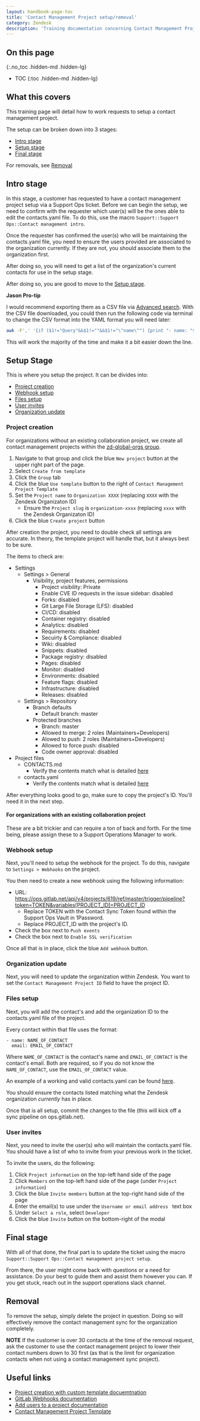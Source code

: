 ```yaml
---
layout: handbook-page-toc
title: 'Contact Management Project setup/removal'
category: Zendesk
description: 'Training documentation concerning Contact Management Project setup/removal'
---
```


## On this page
{:.no_toc .hidden-md .hidden-lg}

- TOC
{:toc .hidden-md .hidden-lg}

## What this covers

This training page will detail how to work requests to setup a contact
management project.

The setup can be broken down into 3 stages:

* [Intro stage](#intro-stage)
* [Setup stage](#setup-stage)
* [Final stage](#final-stage)

For removals, see [Removal](#removal)

## Intro stage

In this stage, a customer has requested to have a contact management project
setup via a Support Ops ticket. Before we can begin the setup, we need to
confirm with the requester which user(s) will be the ones able to edit the
contacts.yaml file. To do this, use the macro
`Support::Support Ops::Contact management intro`.

Once the requester has confirmed the user(s) who will be maintaining the
contacts.yaml file, you need to ensure the users provided are associated to the
organization currently. If they are not, you should associate them to the
organization first.

After doing so, you will need to get a list of the organization's current
contacts for use in the setup stage.

After doing so, you are good to move to the [Setup stage](#setup-stage).

**Jason Pro-tip**

I would recommend exporting them as a CSV file via
[Advanced search](https://gitlab.zendesk.com/agent/apps/advanced-search). With
the CSV file downloaded, you could then run the following code via terminal to
change the CSV format into the YAML format you will need later:

```bash
awk -F',' '{if ($1!="Query"&&$1!=""&&$1!="\"name\"") {print "- name: "$1"\n  email: "$2}}' csv_file
```

This will work the majority of the time and make it a bit easier down the line.

## Setup Stage

This is where you setup the project. It can be divides into:

* [Project creation](#project-creation)
* [Webhook setup](#webhook-setup)
* [Files setup](#files-setup)
* [User invites](#user-invites)
* [Organization update](#organization-update)

### Project creation

For organizations without an existing collaboration project, we create all
contact management projects within the
[zd-global-orgs group](https://gitlab.com/groups/support/zd-global-orgs).

1. Navigate to that group and click the blue `New project` button at the upper
   right part of the page.
1. Select `Create from template`
1. Click the `Group` tab
1. Click the blue `Use template` button to the right of
   `Contact Management Project Template`
1. Set the `Project name` to `Organization XXXX` (replacing `XXXX` with the
   Zendesk Organizaton ID)
   * Ensure the `Project slug` is `organization-xxxx` (replacing `xxxx` with the
     Zendesk Organizaton ID)
1. Click the blue `Create project` button

After creation the project, you need to double check all settings are accurate.
In theory, the template project will handle that, but it always best to be sure.

The items to check are:

* Settings
  * Settings > General
    * Visibility, project features, permissions
      * Project visibility: Private
      * Enable CVE ID requests in the issue sidebar: disabled
      * Forks: disabled
      * Git Large File Storage (LFS): disabled
      * CI/CD: disabled
      * Container registry: disabled
      * Analytics: disabled
      * Requirements: disabled
      * Secuirty & Compliance: disabled
      * Wiki: disabled
      * Snippets: disabled
      * Package registry: disabled
      * Pages: disabled
      * Monitor: disabled
      * Environments: disabled
      * Feature flags: disabled
      * Infrastructure: disabled
      * Releases: disabled
  * Settings > Repository
    * Branch defaults
      * Default branch: master
    * Protected branches
      * Branch: master
      * Allowed to merge: 2 roles (Maintainers+Developers)
      * Alowed to push: 2 roles (Maintainers+Developers)
      * Allowed to force push: disabled
      * Code owner approval: disabled
* Project files
  * CONTACTS.md
    * Verify the contents match what is detailed
      [here](https://gitlab.com/support/zd-global-orgs/project-templates/contact-management-project-template/-/blob/master/CONTACTS.md)
  * contacts.yaml
    * Verify the contents match what is detailed
      [here](https://gitlab.com/support/zd-global-orgs/project-templates/contact-management-project-template/-/blob/master/contacts.yaml)

After everything looks good to go, make sure to copy the project's ID. You'll
need it in the next step.

#### For organizations with an existing collaboration project

These are a bit trickier and can require a ton of back and forth. For the time
being, please assign these to a Support Operations Manager to work.

### Webhook setup

Next, you'll need to setup the webhook for the project. To do this, navigate to
`Settings > Webhooks` on the project.

You then need to create a new webhook using the following information:

* URL:
  https://ops.gitlab.net/api/v4/projects/619/ref/master/trigger/pipeline?token=TOKEN&variables[PROJECT_ID]=PROJECT_ID
  * Replace TOKEN with the Contact Sync Token found within the Support Ops Vault
    in 1Password.
  * Replace PROJECT_ID with the project's ID.
* Check the box next to `Push events`
* Check the box next to `Enable SSL verification`

Once all that is in place, click the blue `Add webhook` button.

### Organization update

Next, you will need to update the organization within Zendesk. You want to set the
`Contact Management Project ID` field to have the project ID.

### Files setup

Next, you will add the contact's and add the organization ID to the
contacts.yaml file of the project.

Every contact within that file uses the format:

```
- name: NAME_OF_CONTACT
  email: EMAIL_OF_CONTACT
```

Where `NAME_OF_CONTACT` is the contact's name and `EMAIL_OF_CONTACT` is the
contact's email. Both are required, so if you do not know the `NAME_OF_CONTACT`,
use the `EMAIL_OF_CONTACT` value.

An example of a working and valid contacts.yaml can be found
[here](https://gitlab.com/support/zd-global-orgs/organization-380989798980/-/blob/master/contacts.yaml).

You should ensure the contacts listed matching what the Zendesk organization
_currently_ has in place.

Once that is all setup, commit the changes to the file (this will kick off a
sync pipeline on ops.gitlab.net).

### User invites

Next, you need to invite the user(s) who will maintain the contacts.yaml file.
You should have a list of who to invite from your previous work in the ticket.

To invite the users, do the following:

1. Click `Project information` on the top-left hand side of the page
1. Click `Members` on the top-left hand side of the page (under
   `Project information`)
1. Click the blue `Invite members` button at the top-right hand side of the page
1. Enter the email(s) to use under the `Username or email address ` text box
1. Under `Select a role`, select `Developer`
1. Click the blue `Invite` button on the bottom-right of the modal

## Final stage

With all of that done, the final part is to update the ticket using the macro
`Support::Support Ops::Contact management project setup`.

From there, the user might come back with questions or a need for assistance. Do
your best to guide them and assist them however you can. If you get stuck, reach
out in the support operations slack channel.

## Removal

To remove the setup, simply delete the project in question. Doing so will
effectively remove the contact management sync for the organization completely.

**NOTE** If the customer is over 30 contacts at the time of the removal request,
ask the customer to use the contact management project to lower their contact
numbers down to 30 first (as that is the limit for organization contacts when
not using a contact management sync project).

## Useful links

* [Project creation with custom template docuemtnation](https://docs.gitlab.com/ee/user/project/working_with_projects.html#create-a-project-from-a-custom-template)
* [GitLab Webhooks documentation](https://docs.gitlab.com/ee/user/project/integrations/webhooks.html)
* [Add users to a project documentation](https://docs.gitlab.com/ee/user/project/members/#add-users-to-a-project)
* [Contact Management Project Template](https://gitlab.com/support/zd-global-orgs/project-templates/contact-management-project-template)
